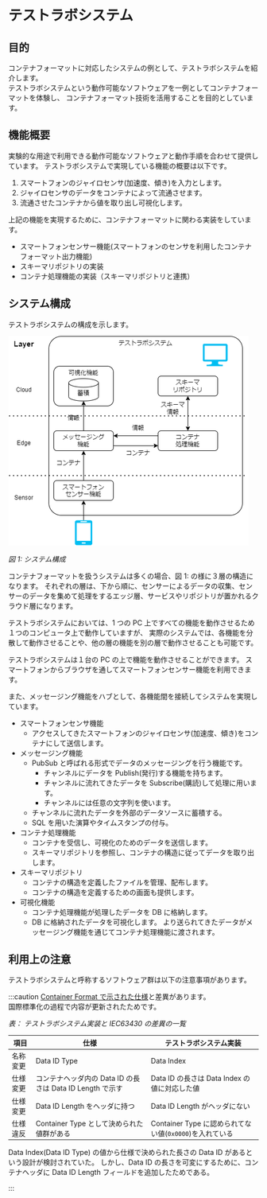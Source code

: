 # テストラボシステム

## 目的

コンテナフォーマットに対応したシステムの例として、テストラボシステムを紹介します。  
テストラボシステムという動作可能なソフトウェアを一例としてコンテナフォーマットを体験し、
コンテナフォーマット技術を活用することを目的としています。

## 機能概要

実験的な用途で利用できる動作可能なソフトウェアと動作手順を合わせて提供しています。
テストラボシステムで実現している機能の概要は以下です。

1. スマートフォンのジャイロセンサ(加速度、傾き)を入力とします。
2. ジャイロセンサのデータをコンテナによって流通させます。
3. 流通させたコンテナから値を取り出し可視化します。

上記の機能を実現するために、コンテナフォーマットに関わる実装をしています。

- スマートフォンセンサー機能(スマートフォンのセンサを利用したコンテナフォーマット出力機能)
- スキーマリポジトリの実装
- コンテナ処理機能の実装（スキーマリポジトリと連携）

## システム構成

テストラボシステムの構成を示します。

![システム構成](environment/overview_on_pc.drawio.png)

_図 1: システム構成_

コンテナフォーマットを扱うシステムは多くの場合、図 1: の様に３層の構造になります。
それぞれの層は、下から順に、センサーによるデータの収集、センサーのデータを集めて処理をするエッジ層、サービスやリポジトリが置かれるクラウド層になります。

テストラボシステムにおいては、1 つの PC 上ですべての機能を動作させるため１つのコンピュータ上で動作していますが、
実際のシステムでは、各機能を分散して動作させることや、他の層の機能を別の層で動作させることも可能です。

テストラボシステムは１台の PC の上で機能を動作させることができます。
スマートフォンからブラウザを通してスマートフォンセンサー機能を利用できます。

また、メッセージング機能をハブとして、各機能間を接続してシステムを実現しています。

- スマートフォンセンサ機能
  - アクセスしてきたスマートフォンのジャイロセンサ(加速度、傾き)をコンテナにして送信します。
- メッセージング機能
  - PubSub と呼ばれる形式でデータのメッセージングを行う機能です。
    - チャンネルにデータを Publish(発行)する機能を持ちます。
    - チャンネルに流れてきたデータを Subscribe(購読)して処理に用います。
    - チャンネルには任意の文字列を使います。
  - チャンネルに流れたデータを外部のデータソースに蓄積する。
  - SQL を用いた演算やタイムスタンプの付与。
- コンテナ処理機能
  - コンテナを受信し、可視化のためのデータを送信します。
  - スキーマリポジトリを参照し、コンテナの構造に従ってデータを取り出します。
- スキーマリポジトリ
  - コンテナの構造を定義したファイルを管理、配布します。
  - コンテナの構造を定義するための画面も提供します。
- 可視化機能
  - コンテナ処理機能が処理したデータを DB に格納します。
  - DB に格納されたデータを可視化します。
    より送られてきたデータがメッセージング機能を通じてコンテナ処理機能に渡されます。

## 利用上の注意

テストラボシステムと呼称するソフトウェア群は以下の注意事項があります。

:::caution
[Container Format で示された仕様](./spec_guide)と差異があります。  
国際標準化の過程で内容が更新されたためです。

_表： テストラボシステム実装と IEC63430 の差異の一覧_

| 項目     | 仕様                                                      | テストラボシステム実装                                  |
| -------- | --------------------------------------------------------- | ------------------------------------------------------- |
| 名称変更 | Data ID Type                                              | Data Index                                              |
| 仕様変更 | コンテナヘッダ内の Data ID の長さは Data ID Length で示す | Data ID の長さは Data Index の値に対応した値            |
| 仕様変更 | Data ID Length をヘッダに持つ                             | Data ID Length がヘッダにない                           |
| 仕様違反 | Container Type として決められた値群がある                 | Container Type に認められてない値(`0x0000`)を入れている |

Data Index(Data ID Type) の値から仕様で決められた長さの Data ID があるという設計が検討されていた。
しかし、Data ID の長さを可変にするために、コンテナヘッダに Data ID Length フィールドを追加したためである。

:::
